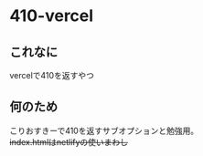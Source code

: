 # 410-vercel

## これなに
vercelで410を返すやつ

## 何のため
こりおすきーで410を返すサブオプションと勉強用。  
~~index.htmlはnetlifyの使いまわし~~